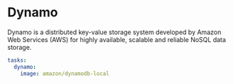 # Dynamo

Dynamo is a distributed key-value storage system developed by Amazon Web Services (AWS) for highly available, scalable and reliable NoSQL data storage.

```yaml
tasks:
  dynamo:
    image: amazon/dynamodb-local
```

